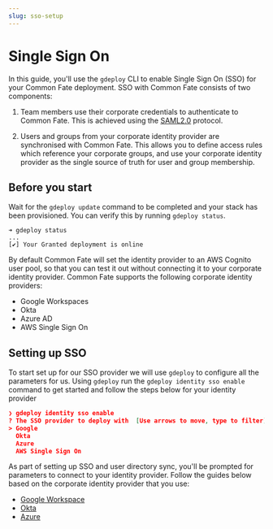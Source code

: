 ```yaml
---
slug: sso-setup
---
```


# Single Sign On

In this guide, you'll use the `gdeploy` CLI to enable Single Sign On (SSO) for your Common Fate deployment. SSO with Common Fate consists of two components:

1. Team members use their corporate credentials to authenticate to Common Fate. This is achieved using the [SAML2.0](https://en.wikipedia.org/wiki/SAML_2.0) protocol.

2. Users and groups from your corporate identity provider are synchronised with Common Fate. This allows you to define access rules which reference your corporate groups, and use your corporate identity provider as the single source of truth for user and group membership.

## Before you start

Wait for the `gdeploy update` command to be completed and your stack has been provisioned. You can verify this by running `gdeploy status`.

```
➜ gdeploy status
...
[✔] Your Granted deployment is online
```

By default Common Fate will set the identity provider to an AWS Cognito user pool, so that you can test it out without connecting it to your corporate identity provider. Common Fate supports the following corporate identity providers:

- Google Workspaces
- Okta
- Azure AD
- AWS Single Sign On

## Setting up SSO

To start set up for our SSO provider we will use `gdeploy` to configure all the parameters for us. Using `gdeploy` run the `gdeploy identity sso enable` command to get started and follow the steps below for your identity provider

```json
❯ gdeploy identity sso enable
? The SSO provider to deploy with  [Use arrows to move, type to filter]
> Google
  Okta
  Azure
  AWS Single Sign On
```

As part of setting up SSO and user directory sync, you'll be prompted for parameters to connect to your identity provider. Follow the guides below based on the corporate identity provider that you use:

- [Google Workspace](/common-fate/sso/google)
- [Okta](/common-fate/sso/okta)
- [Azure](/common-fate/sso/azure)
